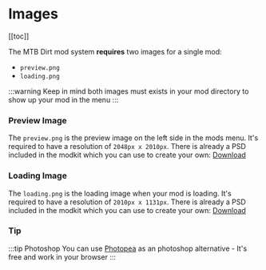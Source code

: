 # Images

[[toc]]

The MTB Dirt mod system **requires** two images for a single mod:

- `preview.png`
- `loading.png`

:::warning
Keep in mind both images must exists in your mod directory to show up your mod in the menu
:::  

### Preview Image

The `preview.png` is the preview image on the left side in the mods menu. 
It's required to have a resolution of `2048px x 2010px`.
There is already a PSD included in the modkit which you can use to create your own: [Download](https://github.com/mtb-game/modkit/raw/main/Image/Preview.psd)

### Loading Image

The `loading.png` is the loading image when your mod is loading.
It's required to have a resolution of `2010px x 1131px`.
There is already a PSD included in the modkit which you can use to create your own: [Download](https://github.com/mtb-game/modkit/raw/main/Image/Loading.psd)

### Tip

:::tip Photoshop
You can use [Photopea](https://www.photopea.com/) as an photoshop alternative - It's free and work in your browser
:::  




